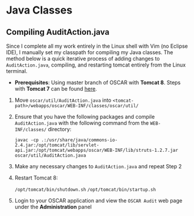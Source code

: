 # Java Classes
## Compiling AuditAction.java
Since I complete all my work entirely in the Linux shell with Vim (no Eclipse IDE), I manually set my classpath for compiling my Java classes. The method below is a quick iterative process of adding changes to ```AuditAction.java```, compiling, and restarting tomcat entirely from the Linux terminal.
+ **Prerequisites**: Using master branch of OSCAR with **Tomcat 8**. Steps with **Tomcat 7** can be found [here](https://github.com/williamgrosset/OSCAR-ConCert/tree/master/ConCert/src/prototype/webservices/java).
1. Move ```oscar/util/AuditAction.java``` into ```<tomcat-path>/webapps/oscar/WEB-INF/classes/oscar/util/```
2. Ensure that you have the following packages and compile ```AuditAction.java``` with the following command from the ```WEB-INF/classes/``` directory:  
    
    ```javac -cp .:/usr/share/java/commons-io-2.4.jar:/opt/tomcat/lib/servlet-api.jar:/opt/tomcat/webapps/oscar/WEB-INF/lib/struts-1.2.7.jar oscar/util/AuditAction.java```
3. Make any necessary changes to ```AuditAction.java``` and repeat Step 2
4. Restart Tomcat 8: 

    ```/opt/tomcat/bin/shutdown.sh```
    ```/opt/tomcat/bin/startup.sh```
5. Login to your OSCAR application and view the ```OSCAR Audit``` web page under the **Administration** panel
